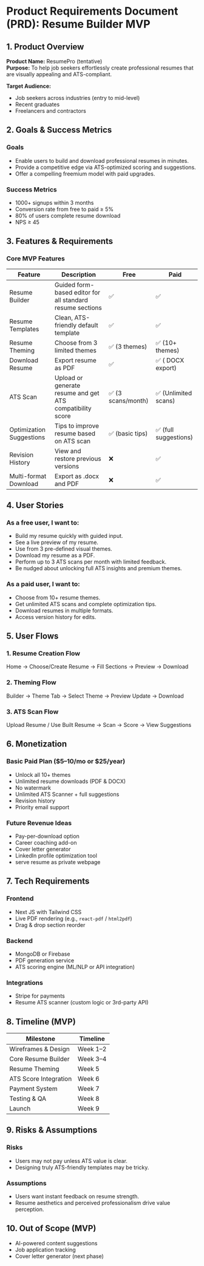 # Product Requirements Document (PRD): Resume Builder MVP

## 1. Product Overview

**Product Name:** ResumePro (tentative)  
**Purpose:** To help job seekers effortlessly create professional resumes that are visually appealing and ATS-compliant.

**Target Audience:**

- Job seekers across industries (entry to mid-level)
- Recent graduates
- Freelancers and contractors

## 2. Goals & Success Metrics

### Goals

- Enable users to build and download professional resumes in minutes.
- Provide a competitive edge via ATS-optimized scoring and suggestions.
- Offer a compelling freemium model with paid upgrades.

### Success Metrics

- 1000+ signups within 3 months
- Conversion rate from free to paid ≥ 5%
- 80% of users complete resume download
- NPS ≥ 45

## 3. Features & Requirements

### Core MVP Features

| Feature                  | Description                                               | Free               | Paid                  |
| ------------------------ | --------------------------------------------------------- | ------------------ | --------------------- |
| Resume Builder           | Guided form-based editor for all standard resume sections | ✅                 | ✅                    |
| Resume Templates         | Clean, ATS-friendly default template                      | ✅                 | ✅                    |
| Resume Theming           | Choose from 3 limited themes                              | ✅ (3 themes)      | ✅ (10+ themes)       |
| Download Resume          | Export resume as PDF                                      | ✅                 | ✅ ( DOCX export)     |
| ATS Scan                 | Upload or generate resume and get ATS compatibility score | ✅ (3 scans/month) | ✅ (Unlimited scans)  |
| Optimization Suggestions | Tips to improve resume based on ATS scan                  | ✅ (basic tips)    | ✅ (full suggestions) |
| Revision History         | View and restore previous versions                        | ❌                 | ✅                    |
| Multi-format Download    | Export as .docx and PDF                                   | ❌                 | ✅                    |

## 4. User Stories

### As a **free user**, I want to:

- Build my resume quickly with guided input.
- See a live preview of my resume.
- Use from 3 pre-defined visual themes.
- Download my resume as a PDF.
- Perform up to 3 ATS scans per month with limited feedback.
- Be nudged about unlocking full ATS insights and premium themes.

### As a **paid user**, I want to:

- Choose from 10+ resume themes.
- Get unlimited ATS scans and complete optimization tips.
- Download resumes in multiple formats.
- Access version history for edits.

## 5. User Flows

### 1. Resume Creation Flow

Home → Choose/Create Resume → Fill Sections → Preview → Download

### 2. Theming Flow

Builder → Theme Tab → Select Theme → Preview Update → Download

### 3. ATS Scan Flow

Upload Resume / Use Built Resume → Scan → Score → View Suggestions

## 6. Monetization

### Basic Paid Plan ($5–10/mo or $25/year)

- Unlock all 10+ themes
- Unlimited resume downloads (PDF & DOCX)
- No watermark
- Unlimited ATS Scanner + full suggestions
- Revision history
- Priority email support

### Future Revenue Ideas

- Pay-per-download option
- Career coaching add-on
- Cover letter generator
- LinkedIn profile optimization tool
- serve resume as private webpage

## 7. Tech Requirements

### Frontend

- Next JS with Tailwind CSS
- Live PDF rendering (e.g., `react-pdf` / `html2pdf`)
- Drag & drop section reorder

### Backend

- MongoDB or Firebase
- PDF generation service
- ATS scoring engine (ML/NLP or API integration)

### Integrations

- Stripe for payments
- Resume ATS scanner (custom logic or 3rd-party API)

## 8. Timeline (MVP)

| Milestone             | Timeline |
| --------------------- | -------- |
| Wireframes & Design   | Week 1–2 |
| Core Resume Builder   | Week 3–4 |
| Resume Theming        | Week 5   |
| ATS Score Integration | Week 6   |
| Payment System        | Week 7   |
| Testing & QA          | Week 8   |
| Launch                | Week 9   |

## 9. Risks & Assumptions

### Risks

- Users may not pay unless ATS value is clear.
- Designing truly ATS-friendly templates may be tricky.

### Assumptions

- Users want instant feedback on resume strength.
- Resume aesthetics and perceived professionalism drive value perception.

## 10. Out of Scope (MVP)

- AI-powered content suggestions
- Job application tracking
- Cover letter generator (next phase)
